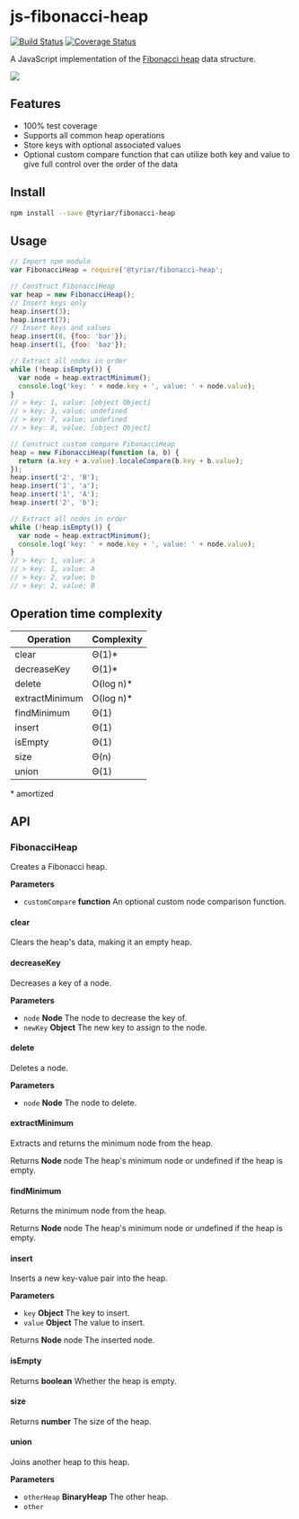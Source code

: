 # js-fibonacci-heap
 
[![Build Status](https://api.travis-ci.org/gwtw/js-fibonacci-heap.svg?branch=master)](http://travis-ci.org/gwtw/js-fibonacci-heap)
[![Coverage Status](https://coveralls.io/repos/github/gwtw/js-fibonacci-heap/badge.svg?branch=master)](https://coveralls.io/github/gwtw/js-fibonacci-heap?branch=master)

A JavaScript implementation of the [Fibonacci heap](http://www.growingwiththeweb.com/2014/06/fibonacci-heap.html) data structure.

![](http://www.growingwiththeweb.com/images/2014/06/15/fibonacci-heap.svg)

## Features

- 100% test coverage
- Supports all common heap operations
- Store keys with optional associated values
- Optional custom compare function that can utilize both key and value to give full control over the order of the data

## Install

```bash
npm install --save @tyriar/fibonacci-heap
```

## Usage

```javascript
// Import npm module
var FibonacciHeap = require('@tyriar/fibonacci-heap';

// Construct FibonacciHeap
var heap = new FibonacciHeap();
// Insert keys only
heap.insert(3);
heap.insert(7);
// Insert keys and values
heap.insert(8, {foo: 'bar'});
heap.insert(1, {foo: 'baz'});

// Extract all nodes in order
while (!heap.isEmpty()) {
  var node = heap.extractMinimum();
  console.log('key: ' + node.key + ', value: ' + node.value);
}
// > key: 1, value: [object Object]
// > key: 3, value: undefined
// > key: 7, value: undefined
// > key: 8, value: [object Object]

// Construct custom compare FibonacciHeap
heap = new FibonacciHeap(function (a, b) {
  return (a.key + a.value).localeCompare(b.key + b.value);
});
heap.insert('2', 'B');
heap.insert('1', 'a');
heap.insert('1', 'A');
heap.insert('2', 'b');

// Extract all nodes in order
while (!heap.isEmpty()) {
  var node = heap.extractMinimum();
  console.log('key: ' + node.key + ', value: ' + node.value);
}
// > key: 1, value: a
// > key: 1, value: A
// > key: 2, value: b
// > key: 2, value: B
```

## Operation time complexity

| Operation      | Complexity |
| -------------- | ---------- |
| clear          | Θ(1)\*     |
| decreaseKey    | Θ(1)\*     |
| delete         | O(log n)\* |
| extractMinimum | O(log n)\* |
| findMinimum    | Θ(1)       |
| insert         | Θ(1)       |
| isEmpty        | Θ(1)       |
| size           | Θ(n)       |
| union          | Θ(1)       |

\* amortized

## API

### FibonacciHeap

Creates a Fibonacci heap.

**Parameters**

-   `customCompare` **function** An optional custom node comparison
    function.

#### clear

Clears the heap's data, making it an empty heap.

#### decreaseKey

Decreases a key of a node.

**Parameters**

-   `node` **Node** The node to decrease the key of.
-   `newKey` **Object** The new key to assign to the node.

#### delete

Deletes a node.

**Parameters**

-   `node` **Node** The node to delete.

#### extractMinimum

Extracts and returns the minimum node from the heap.

Returns **Node** node The heap's minimum node or undefined if the heap is
empty.

#### findMinimum

Returns the minimum node from the heap.

Returns **Node** node The heap's minimum node or undefined if the heap is
empty.

#### insert

Inserts a new key-value pair into the heap.

**Parameters**

-   `key` **Object** The key to insert.
-   `value` **Object** The value to insert.

Returns **Node** node The inserted node.

#### isEmpty

Returns **boolean** Whether the heap is empty.

#### size

Returns **number** The size of the heap.

#### union

Joins another heap to this heap.

**Parameters**

-   `otherHeap` **BinaryHeap** The other heap.
-   `other`
